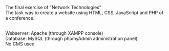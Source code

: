 The final exercise of "Network Technologies" <br>
The task was to create a website using HTML, CSS, JavaScript and PHP of a conference. <br><br>

Webserver: Apache (through XAMPP console) <br>
Database: MySQL (through phpmyAdmin administration panel) <br>
No CMS used
